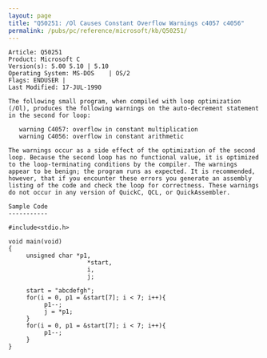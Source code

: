 ```yaml
---
layout: page
title: "Q50251: /Ol Causes Constant Overflow Warnings c4057 c4056"
permalink: /pubs/pc/reference/microsoft/kb/Q50251/
---
```


	Article: Q50251
	Product: Microsoft C
	Version(s): 5.00 5.10 | 5.10
	Operating System: MS-DOS    | OS/2
	Flags: ENDUSER |
	Last Modified: 17-JUL-1990
	
	The following small program, when compiled with loop optimization
	(/Ol), produces the following warnings on the auto-decrement statement
	in the second for loop:
	
	   warning C4057: overflow in constant multiplication
	   warning C4056: overflow in constant arithmetic
	
	The warnings occur as a side effect of the optimization of the second
	loop. Because the second loop has no functional value, it is optimized
	to the loop-terminating conditions by the compiler. The warnings
	appear to be benign; the program runs as expected. It is recommended,
	however, that if you encounter these errors you generate an assembly
	listing of the code and check the loop for correctness. These warnings
	do not occur in any version of QuickC, QCL, or QuickAssembler.
	
	Sample Code
	-----------
	
	#include<stdio.h>
	
	void main(void)
	{
	     unsigned char *p1,
	                      *start,
	                      i,
	                      j;
	
	     start = "abcdefgh";
	     for(i = 0, p1 = &start[7]; i < 7; i++){
	          p1--;
	          j = *p1;
	     }
	     for(i = 0, p1 = &start[7]; i < 7; i++){
	          p1--;
	     }
	}

